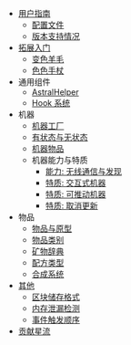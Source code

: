 - [用户指南](./user_guide/README.md)
    - [配置文件](./user_guide/configuration.md)
    - [版本支持情况](./user_guide/maintained_versions.md)
- [拓展入门](./getting_started/README.md)
  - [变色羊毛](./getting_started/jeb_wool.md)
  - [色色手杖](./getting_started/magica_wand.md)
- 通用组件
  - [AstralHelper](https://af.ib67.io/javadoc/io/ib67/astralflow/api/AstralHelper.html)
  - [Hook 系统](./spec/universal/hook.md)
- 机器
  - [机器工厂](./spec/machine/machine_factory.md)
  - [有状态与无状态](./spec/machine/stateful_and_stateless.md)
  - [机器物品](./spec/machine/machine_item.md)
  - 机器能力与特质
    - [能力: 无线通信与发现](./spec/machine/wireless_communication.md)
    - [特质: 交互式机器](./spec/machine/interactive.md)
    - [特质: 可推动机器](./spec/machine/pushable.md)
    - [特质: 取消更新](./spec/machine/tickless.md)
- 物品
  - [物品与原型](./spec/item_prototype.md)
  - [物品类别](./spec/item_categories.md)
  - [矿物辞典](./spec/oredict.md)
  - [配方类型](./spec/recipe_types.md)
  - [合成系统](./spec/crafting.md)
- [其他](./misc/README.md)
  - [区块储存格式](./misc/chunk_storage_spec.md)
  - [内存泄漏检测](./misc/memleakcheck.md)
  - [事件触发顺序](./misc/event_order.md)
- [贡献星流](./guide/contributing.md)  